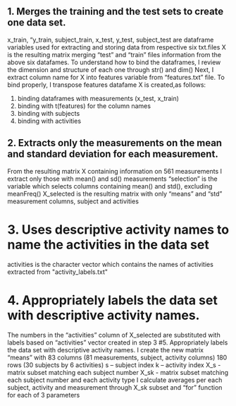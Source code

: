 ## 1. Merges the training and the test sets to create one data set.
x_train, “y_train, subject_train, x_test, y_test, subject_test are dataframe variables used for extracting and storing data from respective six txt.files 
X is the resulting matrix merging “test” and “train” files information from the above six datafames.  To understand how to bind the dataframes, I review the dimension and structure of each one through str() and dim()
Next, I extract column name for X into features variable from “features.txt” file.  To bind properly, I transpose features datafame
X is created,as follows:
1) binding dataframes with measurements (x_test, x_train)
2) binding with t(features) for the column names
3) binding with subjects
4) binding with activities
## 2. Extracts only the measurements on the mean and standard deviation for each measurement.
From the resulting matrix X containing information on 561 measurements I extract only those with mean() and sd() measurements
“selection” is the variable which selects columns containing mean() and std(), excluding meanFreq()
X_selected is the resulting matrix with only “means” and “std” measurement columns, subject and activities
# 3. Uses descriptive activity names to name the activities in the data set
activities is the character vector which contains the names of activities extracted from "activity_labels.txt"
# 4. Appropriately labels the data set with descriptive activity names.
The numbers in the “activities” column of X_selected are substituted with labels based on “activities” vector created in step 3
#5. Appropriately labels the data set with descriptive activity names.
I create the new matrix “means” with 83 columns (81 measurements, subject, activity columns) 180 rows (30 subjects by 6 activities)
s – subject index
k – activity index
X_s  - matrix subset matching each subject number
X_sk -  matrix subset matching each subject number and each activity type
I calculate averages per each subject, activity and measurement through X_sk subset and “for” function for each of 3 parameters

